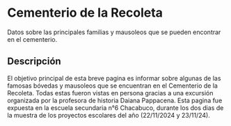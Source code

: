 # Cementerio de la Recoleta 
Datos sobre las principales familias y mausoleos que se pueden encontrar en el cementerio.

## Descripción
El objetivo principal de esta breve pagina es informar sobre algunas de las famosas bóvedas y mausoleos que se encuentran en el Cementerio de la Recoleta. Todas estas 
fueron vistas en persona gracias a una excursión organizada por la profesora de historia Daiana Pappacena.
Esta pagina fue expuesta en la escuela secundaria n°6 Chacabuco, durante los dos dias de la muestra de los proyectos escolares del año (22/11/2024 y 23/11/24).
